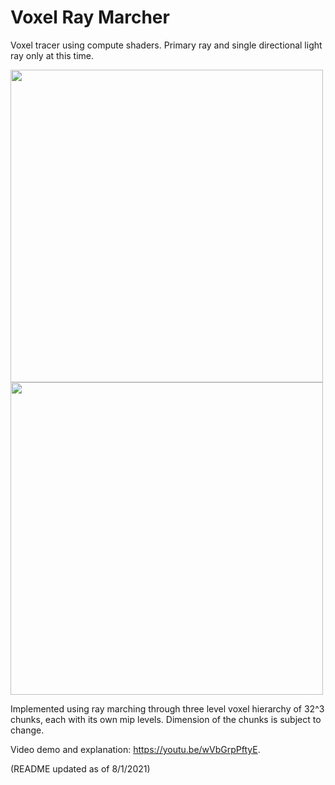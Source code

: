 # Voxel Ray Marcher
Voxel tracer using compute shaders.
Primary ray and single directional light ray only at this time.

<img src="https://github.com/AndrewChoiDev/wgpu_testing/blob/main/preview/preview_a.PNG" width="500"/>
<img src="https://github.com/AndrewChoiDev/wgpu_testing/blob/main/preview/preview_b.PNG" width="500"/>

Implemented using ray marching through three level voxel hierarchy of 32^3 chunks, each with its own mip levels.
Dimension of the chunks is subject to change.

Video demo and explanation: https://youtu.be/wVbGrpPftyE.

(README updated as of 8/1/2021)

